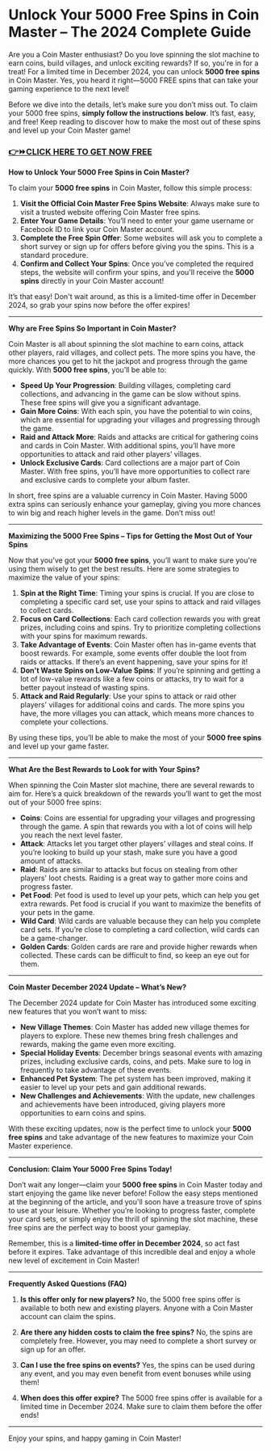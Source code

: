 # Unlock Your 5000 Free Spins in Coin Master – The 2024 Complete Guide

Are you a Coin Master enthusiast? Do you love spinning the slot machine to earn coins, build villages, and unlock exciting rewards? If so, you're in for a treat! For a limited time in December 2024, you can unlock **5000 free spins** in Coin Master. Yes, you heard it right—5000 FREE spins that can take your gaming experience to the next level!

Before we dive into the details, let’s make sure you don’t miss out. To claim your 5000 free spins, **simply follow the instructions below**. It’s fast, easy, and free! Keep reading to discover how to make the most out of these spins and level up your Coin Master game!

### [👉⏩CLICK HERE TO GET NOW FREE](https://freeforyou.xyz/cms/)

**How to Unlock Your 5000 Free Spins in Coin Master?**

To claim your **5000 free spins** in Coin Master, follow this simple process:

1. **Visit the Official Coin Master Free Spins Website**: Always make sure to visit a trusted website offering Coin Master free spins.
2. **Enter Your Game Details**: You’ll need to enter your game username or Facebook ID to link your Coin Master account.
3. **Complete the Free Spin Offer**: Some websites will ask you to complete a short survey or sign up for offers before giving you the spins. This is a standard procedure.
4. **Confirm and Collect Your Spins**: Once you’ve completed the required steps, the website will confirm your spins, and you'll receive the **5000 spins** directly in your Coin Master account!

It’s that easy! Don't wait around, as this is a limited-time offer in December 2024, so grab your spins now before the offer expires!

---

**Why are Free Spins So Important in Coin Master?**

Coin Master is all about spinning the slot machine to earn coins, attack other players, raid villages, and collect pets. The more spins you have, the more chances you get to hit the jackpot and progress through the game quickly. With **5000 free spins**, you’ll be able to:

- **Speed Up Your Progression**: Building villages, completing card collections, and advancing in the game can be slow without spins. These free spins will give you a significant advantage.
- **Gain More Coins**: With each spin, you have the potential to win coins, which are essential for upgrading your villages and progressing through the game.
- **Raid and Attack More**: Raids and attacks are critical for gathering coins and cards in Coin Master. With additional spins, you’ll have more opportunities to attack and raid other players’ villages.
- **Unlock Exclusive Cards**: Card collections are a major part of Coin Master. With free spins, you’ll have more opportunities to collect rare and exclusive cards to complete your album faster.

In short, free spins are a valuable currency in Coin Master. Having 5000 extra spins can seriously enhance your gameplay, giving you more chances to win big and reach higher levels in the game. Don’t miss out!

---

**Maximizing the 5000 Free Spins – Tips for Getting the Most Out of Your Spins**

Now that you’ve got your **5000 free spins**, you’ll want to make sure you're using them wisely to get the best results. Here are some strategies to maximize the value of your spins:

1. **Spin at the Right Time**: Timing your spins is crucial. If you are close to completing a specific card set, use your spins to attack and raid villages to collect cards.
2. **Focus on Card Collections**: Each card collection rewards you with great prizes, including coins and spins. Try to prioritize completing collections with your spins for maximum rewards.
3. **Take Advantage of Events**: Coin Master often has in-game events that boost rewards. For example, some events offer double the loot from raids or attacks. If there’s an event happening, save your spins for it!
4. **Don't Waste Spins on Low-Value Spins**: If you’re spinning and getting a lot of low-value rewards like a few coins or attacks, try to wait for a better payout instead of wasting spins.
5. **Attack and Raid Regularly**: Use your spins to attack or raid other players' villages for additional coins and cards. The more spins you have, the more villages you can attack, which means more chances to complete your collections.

By using these tips, you’ll be able to make the most of your **5000 free spins** and level up your game faster.

---

**What Are the Best Rewards to Look for with Your Spins?**

When spinning the Coin Master slot machine, there are several rewards to aim for. Here’s a quick breakdown of the rewards you’ll want to get the most out of your 5000 free spins:

- **Coins**: Coins are essential for upgrading your villages and progressing through the game. A spin that rewards you with a lot of coins will help you reach the next level faster.
- **Attack**: Attacks let you target other players’ villages and steal coins. If you’re looking to build up your stash, make sure you have a good amount of attacks.
- **Raid**: Raids are similar to attacks but focus on stealing from other players' loot chests. Raiding is a great way to gather more coins and progress faster.
- **Pet Food**: Pet food is used to level up your pets, which can help you get extra rewards. Pet food is crucial if you want to maximize the benefits of your pets in the game.
- **Wild Card**: Wild cards are valuable because they can help you complete card sets. If you’re close to completing a card collection, wild cards can be a game-changer.
- **Golden Cards**: Golden cards are rare and provide higher rewards when collected. These cards can be difficult to find, so keep an eye out for them.

---

**Coin Master December 2024 Update – What’s New?**

The December 2024 update for Coin Master has introduced some exciting new features that you won’t want to miss:

- **New Village Themes**: Coin Master has added new village themes for players to explore. These new themes bring fresh challenges and rewards, making the game even more exciting.
- **Special Holiday Events**: December brings seasonal events with amazing prizes, including exclusive cards, coins, and pets. Make sure to log in frequently to take advantage of these events.
- **Enhanced Pet System**: The pet system has been improved, making it easier to level up your pets and gain additional rewards.
- **New Challenges and Achievements**: With the update, new challenges and achievements have been introduced, giving players more opportunities to earn coins and spins.

With these exciting updates, now is the perfect time to unlock your **5000 free spins** and take advantage of the new features to maximize your Coin Master experience.

---

**Conclusion: Claim Your 5000 Free Spins Today!**

Don’t wait any longer—claim your **5000 free spins** in Coin Master today and start enjoying the game like never before! Follow the easy steps mentioned at the beginning of the article, and you'll soon have a treasure trove of spins to use at your leisure. Whether you’re looking to progress faster, complete your card sets, or simply enjoy the thrill of spinning the slot machine, these free spins are the perfect way to boost your gameplay.

Remember, this is a **limited-time offer in December 2024**, so act fast before it expires. Take advantage of this incredible deal and enjoy a whole new level of excitement in Coin Master!

---

**Frequently Asked Questions (FAQ)**

1. **Is this offer only for new players?**
   No, the 5000 free spins offer is available to both new and existing players. Anyone with a Coin Master account can claim the spins.

2. **Are there any hidden costs to claim the free spins?**
   No, the spins are completely free. However, you may need to complete a short survey or sign up for an offer.

3. **Can I use the free spins on events?**
   Yes, the spins can be used during any event, and you may even benefit from event bonuses while using them!

4. **When does this offer expire?**
   The 5000 free spins offer is available for a limited time in December 2024. Make sure to claim them before the offer ends!

---

Enjoy your spins, and happy gaming in Coin Master!
